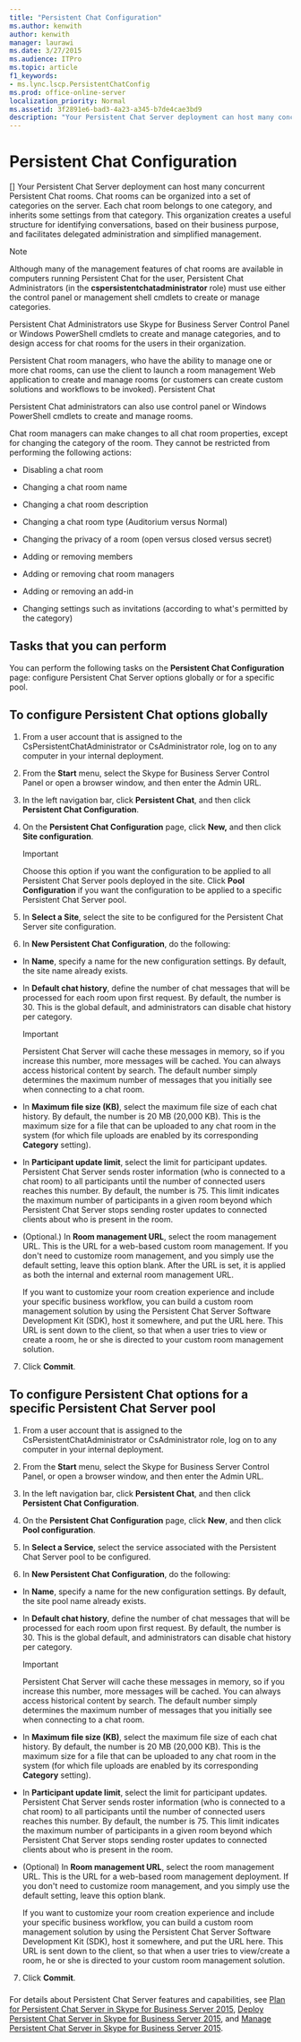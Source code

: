 ```yaml
---
title: "Persistent Chat Configuration"
ms.author: kenwith
author: kenwith
manager: laurawi
ms.date: 3/27/2015
ms.audience: ITPro
ms.topic: article
f1_keywords:
- ms.lync.lscp.PersistentChatConfig
ms.prod: office-online-server
localization_priority: Normal
ms.assetid: 3f2891e6-bad3-4a23-a345-b7de4cae3bd9
description: "Your Persistent Chat Server deployment can host many concurrent Persistent Chat rooms. Chat rooms can be organized into a set of categories on the server. Each chat room belongs to one category, and inherits some settings from that category. This organization creates a useful structure for identifying conversations, based on their business purpose, and facilitates delegated administration and simplified management."
---
```


# Persistent Chat Configuration
[]
Your Persistent Chat Server deployment can host many concurrent Persistent Chat rooms. Chat rooms can be organized into a set of categories on the server. Each chat room belongs to one category, and inherits some settings from that category. This organization creates a useful structure for identifying conversations, based on their business purpose, and facilitates delegated administration and simplified management.
  
> [!NOTE]
> Although many of the management features of chat rooms are available in computers running Persistent Chat for the user, Persistent Chat Administrators (in the **cspersistentchatadministrator** role) must use either the control panel or management shell cmdlets to create or manage categories.
  
Persistent Chat Administrators use Skype for Business Server Control Panel or Windows PowerShell cmdlets to create and manage categories, and to design access for chat rooms for the users in their organization.
  
Persistent Chat room managers, who have the ability to manage one or more chat rooms, can use the client to launch a room management Web application to create and manage rooms (or customers can create custom solutions and workflows to be invoked). Persistent Chat
  
Persistent Chat administrators can also use control panel or Windows PowerShell cmdlets to create and manage rooms.
  
Chat room managers can make changes to all chat room properties, except for changing the category of the room. They cannot be restricted from performing the following actions:
  
- Disabling a chat room
    
- Changing a chat room name
    
- Changing a chat room description
    
- Changing a chat room type (Auditorium versus Normal)
    
- Changing the privacy of a room (open versus closed versus secret)
    
- Adding or removing members
    
- Adding or removing chat room managers
    
- Adding or removing an add-in
    
- Changing settings such as invitations (according to what's permitted by the category)
    
## Tasks that you can perform

You can perform the following tasks on the **Persistent Chat Configuration** page: configure Persistent Chat Server options globally or for a specific pool.
  
## To configure Persistent Chat options globally

1. From a user account that is assigned to the CsPersistentChatAdministrator or CsAdministrator role, log on to any computer in your internal deployment.
    
2. From the **Start** menu, select the Skype for Business Server Control Panel or open a browser window, and then enter the Admin URL.
    
3. In the left navigation bar, click **Persistent Chat**, and then click **Persistent Chat Configuration**.
    
4. On the **Persistent Chat Configuration** page, click **New,** and then click **Site configuration**.
    
    > [!IMPORTANT]
    > Choose this option if you want the configuration to be applied to all Persistent Chat Server pools deployed in the site. Click **Pool Configuration** if you want the configuration to be applied to a specific Persistent Chat Server pool.
  
5. In **Select a Site**, select the site to be configured for the Persistent Chat Server site configuration.
    
6. In **New Persistent Chat Configuration**, do the following:
    
  - In **Name**, specify a name for the new configuration settings. By default, the site name already exists.
    
  - In **Default chat history**, define the number of chat messages that will be processed for each room upon first request. By default, the number is 30. This is the global default, and administrators can disable chat history per category.
    
    > [!IMPORTANT]
    > Persistent Chat Server will cache these messages in memory, so if you increase this number, more messages will be cached. You can always access historical content by search. The default number simply determines the maximum number of messages that you initially see when connecting to a chat room. 
  
  - In **Maximum file size (KB)**, select the maximum file size of each chat history. By default, the number is 20 MB (20,000 KB). This is the maximum size for a file that can be uploaded to any chat room in the system (for which file uploads are enabled by its corresponding **Category** setting).
    
  - In **Participant update limit**, select the limit for participant updates. Persistent Chat Server sends roster information (who is connected to a chat room) to all participants until the number of connected users reaches this number. By default, the number is 75. This limit indicates the maximum number of participants in a given room beyond which Persistent Chat Server stops sending roster updates to connected clients about who is present in the room.
    
  - (Optional.) In **Room management URL**, select the room management URL. This is the URL for a web-based custom room management. If you don't need to customize room management, and you simply use the default setting, leave this option blank. After the URL is set, it is applied as both the internal and external room management URL.
    
    If you want to customize your room creation experience and include your specific business workflow, you can build a custom room management solution by using the Persistent Chat Server Software Development Kit (SDK), host it somewhere, and put the URL here. This URL is sent down to the client, so that when a user tries to view or create a room, he or she is directed to your custom room management solution.
    
7. Click **Commit**.
    
## To configure Persistent Chat options for a specific Persistent Chat Server pool

1. From a user account that is assigned to the CsPersistentChatAdministrator or CsAdministrator role, log on to any computer in your internal deployment.
    
2. From the **Start** menu, select the Skype for Business Server Control Panel, or open a browser window, and then enter the Admin URL.
    
3. In the left navigation bar, click **Persistent Chat**, and then click **Persistent Chat Configuration**.
    
4. On the **Persistent Chat Configuration** page, click **New**, and then click **Pool configuration**.
    
5. In **Select a Service**, select the service associated with the Persistent Chat Server pool to be configured.
    
6. In **New Persistent Chat Configuration**, do the following:
    
  - In **Name**, specify a name for the new configuration settings. By default, the site pool name already exists.
    
  - In **Default chat history**, define the number of chat messages that will be processed for each room upon first request. By default, the number is 30. This is the global default, and administrators can disable chat history per category.
    
    > [!IMPORTANT]
    > Persistent Chat Server will cache these messages in memory, so if you increase this number, more messages will be cached. You can always access historical content by search. The default number simply determines the maximum number of messages that you initially see when connecting to a chat room. 
  
  - In **Maximum file size (KB)**, select the maximum file size of each chat history. By default, the number is 20 MB (20,000 KB). This is the maximum size for a file that can be uploaded to any chat room in the system (for which file uploads are enabled by its corresponding **Category** setting).
    
  - In **Participant update limit**, select the limit for participant updates. Persistent Chat Server sends roster information (who is connected to a chat room) to all participants until the number of connected users reaches this number. By default, the number is 75. This limit indicates the maximum number of participants in a given room beyond which Persistent Chat Server stops sending roster updates to connected clients about who is present in the room.
    
  - (Optional) In **Room management URL**, select the room management URL. This is the URL for a web-based room management deployment. If you don't need to customize room management, and you simply use the default setting, leave this option blank.
    
    If you want to customize your room creation experience and include your specific business workflow, you can build a custom room management solution by using the Persistent Chat Server Software Development Kit (SDK), host it somewhere, and put the URL here. This URL is sent down to the client, so that when a user tries to view/create a room, he or she is directed to your custom room management solution.
    
7. Click **Commit**.
    
### 

For details about Persistent Chat Server features and capabilities, see [Plan for Persistent Chat Server in Skype for Business Server 2015](../../plan-your-deployment/persistent-chat-server/persistent-chat-server.md), [Deploy Persistent Chat Server in Skype for Business Server 2015](../../deploy-1/deploy-persistent-chat-server/deploy-persistent-chat-server.md), and [Manage Persistent Chat Server in Skype for Business Server 2015](../../manage/persistent-chat-0/persistent-chat-0.md).
  

